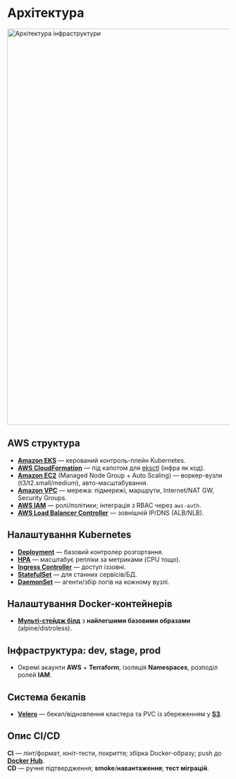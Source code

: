# Архітектура

<img src="https://imgpx.com/ekLSKkQjnznL.jpg" width="900" alt="Архітектура інфраструктури">


## AWS структура
- **[Amazon EKS](https://aws.amazon.com/eks/)** — керований контроль-плейн Kubernetes.
- **[AWS CloudFormation](https://aws.amazon.com/cloudformation/)** — під капотом для [eksctl](https://eksctl.io/) (інфра як код).
- **[Amazon EC2](https://aws.amazon.com/ec2/)** (Managed Node Group + Auto Scaling) — воркер-вузли (t3/t2.small/medium), авто-масштабування.
- **[Amazon VPC](https://aws.amazon.com/vpc/)** — мережа: підмережі, маршрути, Internet/NAT GW, Security Groups.
- **[AWS IAM](https://aws.amazon.com/iam/)** — ролі/політики; інтеграція з RBAC через `aws-auth`.
- **[AWS Load Balancer Controller](https://kubernetes-sigs.github.io/aws-load-balancer-controller/)** — зовнішній IP/DNS (ALB/NLB).

## Налаштування Kubernetes
- **[Deployment](https://github.com/efirshey/Mindforce_test_tusk/blob/main/Deployment.yaml)** — базовий контролер розгортання.
- **[HPA](https://github.com/efirshey/Mindforce_test_task/blob/main/HPA.yaml)** — масштабує репліки за метриками (CPU тощо).
- **[Ingress Controller](https://github.com/efirshey/Mindforce_test_task/blob/main/Ingress.yaml)** — доступ іззовні.
- **[StatefulSet](https://kubernetes.io/docs/concepts/workloads/controllers/statefulset/)** — для станних сервісів/БД.
- **[DaemonSet](https://kubernetes.io/docs/concepts/workloads/controllers/daemonset/)** — агенти/збір логів на кожному вузлі.

## Налаштування Docker-контейнерів
- **[Мультi-стейдж бiлд](https://github.com/efirshey/Mindforce_test_task/blob/main/Dockerfile)** з **найлегшими базовими образами** (alpine/distroless).

## Інфраструктура: dev, stage, prod
- Окремі акаунти **AWS** + **Terraform**, ізоляція **Namespaces**, розподіл ролей **IAM**.

## Система бекапів
- **[Velero](https://velero.io/)** — бекап/відновлення кластера та PVC із збереженням у **[S3](https://aws.amazon.com/s3/)**.

## Опис CI/CD
**CI** — лінт/формат, юніт-тести, покриття; збірка Docker-образу; push до **[Docker Hub](https://hub.docker.com/)**.  
**CD** — ручне підтвердження; **smoke**/**навантаження**; **тест міграцій**.
